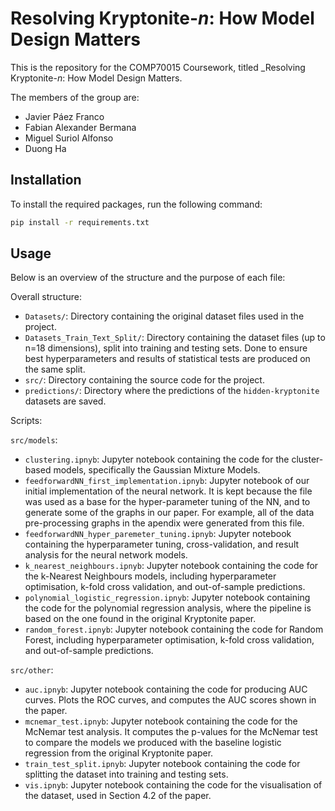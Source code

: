 # Resolving Kryptonite-$n$: How Model Design Matters

This is the repository for the COMP70015 Coursework, titled _Resolving Kryptonite-$n$: How Model Design Matters.

The members of the group are:
- Javier Páez Franco
- Fabian Alexander Bermana
- Miguel Suriol Alfonso
- Duong Ha

## Installation

To install the required packages, run the following command:

```bash
pip install -r requirements.txt
```

## Usage

Below is an overview of the structure and the purpose of each file:

Overall structure:

- `Datasets/`: Directory containing the original dataset files used in the project.
- `Datasets_Train_Text_Split/`: Directory containing the dataset files (up to n=18 dimensions), split into training and testing sets. Done to ensure best hyperparameters and results of statistical tests are produced on the same split. 
- `src/`: Directory containing the source code for the project.
- `predictions/`: Directory where the predictions of the `hidden-kryptonite` datasets are saved.

Scripts:

`src/models`:
- `clustering.ipnyb`: Jupyter notebook containing the code for the cluster-based models, specifically the Gaussian Mixture Models.
- `feedforwardNN_first_implementation.ipnyb`: Jupyter notebook of our initial implementation of the neural network. It is kept because the file was used as a base for the hyper-parameter tuning of the NN, and to generate some of the graphs in our paper. For example, all of the data pre-processing graphs in the apendix were generated from this file.
- `feedforwardNN_hyper_paremeter_tuning.ipnyb`: Jupyter notebook containing the hyperparameter tuning, cross-validation, and result analysis for the neural network models.
- `k_nearest_neighbours.ipnyb`: Jupyter notebook containing the code for the k-Nearest Neighbours models, including hyperparameter optimisation, k-fold cross validation, and out-of-sample predictions.
- `polynomial_logistic_regression.ipnyb`: Jupyter notebook containing the code for the polynomial regression analysis, where the pipeline is based on the one found in the original Kryptonite paper.
- `random_forest.ipnyb`: Jupyter notebook containing the code for Random Forest, including hyperparameter optimisation, k-fold cross validation, and out-of-sample predictions.

`src/other`:
- `auc.ipnyb`: Jupyter notebook containing the code for producing AUC curves. Plots the ROC curves, and computes the AUC scores shown in the paper.
- `mcnemar_test.ipnyb`: Jupyter notebook containing the code for the McNemar test analysis. It computes the p-values for the McNemar test to compare the models we produced with the baseline logistic regression from the original Kryptonite paper.
- `train_test_split.ipnyb`: Jupyter notebook containing the code for splitting the dataset into training and testing sets.
- `vis.ipnyb`: Jupyter notebook containing the code for the visualisation of the dataset, used in Section 4.2 of the paper.